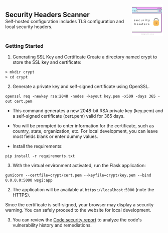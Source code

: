 <div style="display: flex; align-items: center;">
        <div style="margin-right: 20px;">
            <h2 style="margin: 0;">Security Headers Scanner</h2>
            <p style="margin: 0;">Self-hosted configuration includes TLS configuration and local security headers.</p>
        </div>
        <img src="templates/media/expo.jpg" alt="Expo Image" style="width: 100px; height: auto;">
    </div>

### Getting Started

1. Generating SSL Key and Certificate
Create a directory named crypt to store the SSL key and certificate:

```
> mkdir crypt
> cd crypt
```

2. Generate a private key and self-signed certificate using OpenSSL.

```
openssl req -newkey rsa:2048 -nodes -keyout key.pem -x509 -days 365 -out cert.pem
```

* This command generates a new 2048-bit RSA private key (key.pem) and a self-signed certificate (cert.pem) valid for 365 days.

* You will be prompted to enter information for the certificate, such as country, state, organization, etc. For local development, you can leave most fields blank or enter dummy values.

* Install the requirements:
```
pip install -r requirements.txt
```

3. With the virtual environment activated, run the Flask application:
```
gunicorn --certfile=crypt/cert.pem --keyfile=crypt/key.pem --bind 0.0.0.0:5000 wsgi:app
```

2. The application will be available at `https://localhost:5000` (note the HTTPS).

Since the certificate is self-signed, your browser may display a security warning. You can safely proceed to the website for local development.

3. You can review the [Code security report](security.md) to analyze the code's vulnerability history and remediations.

